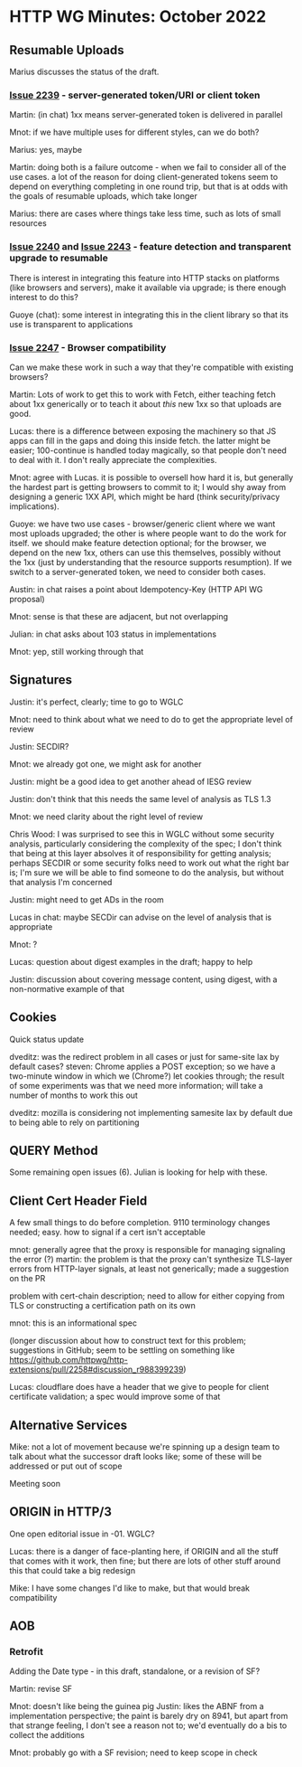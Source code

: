# HTTP WG Minutes: October 2022

## Resumable Uploads

Marius discusses the status of the draft.

### [Issue 2239](https://github.com/httpwg/http-extensions/issues/2239) - server-generated token/URI or client token

Martin: (in chat) 1xx means server-generated token is delivered in parallel

Mnot: if we have multiple uses for different styles, can we do both?

Marius: yes, maybe

Martin: doing both is a failure outcome - when we fail to consider all of the use cases. a lot of the reason for doing client-generated tokens seem to depend on everything completing in one round trip, but that is at odds with the goals of resumable uploads, which take longer

Marius: there are cases where things take less time, such as lots of small resources

### [Issue 2240](https://github.com/httpwg/http-extensions/issues/2240) and [Issue 2243](https://github.com/httpwg/http-extensions/issues/2243) - feature detection and transparent upgrade to resumable

There is interest in integrating this feature into HTTP stacks on platforms (like browsers and servers), make it available via upgrade; is there enough interest to do this?

Guoye (chat): some interest in integrating this in the client library so that its use is transparent to applications

### [Issue 2247](https://github.com/httpwg/http-extensions/issues/2247) - Browser compatibility

Can we make these work in such a way that they're compatible with existing browsers?

Martin: Lots of work to get this to work with Fetch, either teaching fetch about 1xx generically or to teach it about *this* new 1xx so that uploads are good.

Lucas: there is a difference between exposing the machinery so that JS apps can fill in the gaps and doing this inside fetch.  the latter might be easier; 100-continue is handled today magically, so that people don't need to deal with it.  I don't really appreciate the complexities.

Mnot: agree with Lucas. it is possible to oversell how hard it is, but generally the hardest part is getting browsers to commit to it; I would shy away from designing a generic 1XX API, which might be hard (think security/privacy implications).

Guoye: we have two use cases - browser/generic client where we want most uploads upgraded; the other is where people want to do the work for itself. we should make feature detection optional; for the browser, we depend on the new 1xx, others can use this themselves, possibly without the 1xx (just by understanding that the resource supports resumption).  If we switch to a server-generated token, we need to consider both cases.

Austin: in chat raises a point about Idempotency-Key (HTTP API WG proposal)

Mnot: sense is that these are adjacent, but not overlapping

Julian: in chat asks about 103 status in implementations

Mnot: yep, still working through that


## Signatures

Justin: it's perfect, clearly; time to go to WGLC

Mnot: need to think about what we need to do to get the appropriate level of review

Justin: SECDIR?

Mnot: we already got one, we might ask for another

Justin: might be a good idea to get another ahead of IESG review

Justin: don't think that this needs the same level of analysis as TLS 1.3

Mnot: we need clarity about the right level of review

Chris Wood: I was surprised to see this in WGLC without some security analysis, particularly considering the complexity of the spec; I don't think that being at this layer absolves it of responsibility for getting analysis; perhaps SECDIR or some security folks need to work out what the right bar is; I'm sure we will be able to find someone to do the analysis, but without that analysis I'm concerned

Justin: might need to get ADs in the room

Lucas in chat: maybe SECDir can advise on the level of analysis that is appropriate

Mnot: ?

Lucas: question about digest examples in the draft; happy to help

Justin: discussion about covering message content, using digest, with a non-normative example of that


## Cookies

Quick status update

dveditz: was the redirect problem in all cases or just for same-site lax by default cases?
steven: Chrome applies a POST exception; so we have a two-minute window in which we (Chrome?) let cookies through; the result of some experiments was that we need more information; will take a number of months to work this out

dveditz: mozilla is considering not implementing samesite lax by default due to being able to rely on partitioning


## QUERY Method

Some remaining open issues (6).  Julian is looking for help with these.

## Client Cert Header Field

A few small things to do before completion.  9110 terminology changes needed; easy. how to signal if a cert isn't acceptable

mnot: generally agree that the proxy is responsible for managing signaling the error (?)
martin: the problem is that the proxy can't synthesize TLS-layer errors from HTTP-layer signals, at least not generically; made a suggestion on the PR

problem with cert-chain description; need to allow for either copying from TLS or constructing a certification path on its own

mnot: this is an informational spec

(longer discussion about how to construct text for this problem; suggestions in GitHub; seem to be settling on something like https://github.com/httpwg/http-extensions/pull/2258#discussion_r988399239)

Lucas: cloudflare does have a header that we give to people for client certificate validation; a spec would improve some of that

## Alternative Services

Mike: not a lot of movement because we're spinning up a design team to talk about what the successor draft looks like; some of these will be addressed or put out of scope

Meeting soon

## ORIGIN in HTTP/3

One open editorial issue in -01.  WGLC?

Lucas: there is a danger of face-planting here, if ORIGIN and all the stuff that comes with it work, then fine; but there are lots of other stuff around this that could take a big redesign

Mike: I have some changes I'd like to make, but that would break compatibility

## AOB

### Retrofit

Adding the Date type - in this draft, standalone, or a revision of SF?

Martin: revise SF

Mnot: doesn't like being the guinea pig
Justin: likes the ABNF from a implementation perspective; the paint is barely dry on 8941, but apart from that strange feeling, I don't see a reason not to; we'd eventually do a bis to collect the additions

Mnot: probably go with a SF revision; need to keep scope in check